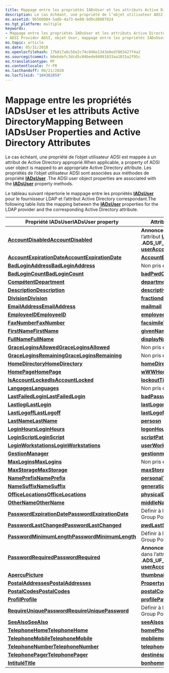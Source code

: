 ```yaml
---
title: Mappage entre les propriétés IADsUser et les attributs Active Directory
description: Le cas échéant, une propriété de l’objet utilisateur ADSI est mappée à un attribut de Active Directory approprié. Les propriétés de l’objet utilisateur ADSI sont associées aux méthodes de propriété IADsUser.
ms.assetid: 9b568084-5a6b-4a73-be88-9d9cd8007824
ms.tgt_platform: multiple
keywords:
- Mappage entre les propriétés IADsUser et les attributs Active Directory ADSI
- ADSI Provider ADSI, objet User, mappage entre les propriétés IADsUser et les attributs Active Directory
ms.topic: article
ms.date: 05/31/2018
ms.openlocfilehash: 17b817a8c56e2c74c846e1343e0ed7803427f4a2
ms.sourcegitcommit: b0ebdefc3dcd5c04bede94091833aa1015a2f95c
ms.translationtype: MT
ms.contentlocale: fr-FR
ms.lasthandoff: 08/21/2020
ms.locfileid: "104382859"
---
```

# <a name="mapping-between-iadsuser-properties-and-active-directory-attributes"></a><span data-ttu-id="c02c1-106">Mappage entre les propriétés IADsUser et les attributs Active Directory</span><span class="sxs-lookup"><span data-stu-id="c02c1-106">Mapping Between IADsUser Properties and Active Directory Attributes</span></span>

<span data-ttu-id="c02c1-107">Le cas échéant, une propriété de l’objet utilisateur ADSI est mappée à un attribut de Active Directory approprié.</span><span class="sxs-lookup"><span data-stu-id="c02c1-107">When applicable, a property of ADSI user object is mapped to an appropriate Active Directory attribute.</span></span> <span data-ttu-id="c02c1-108">Les propriétés de l’objet utilisateur ADSI sont associées aux méthodes de propriété [**IADsUser**](/windows/desktop/api/Iads/nn-iads-iadsuser) .</span><span class="sxs-lookup"><span data-stu-id="c02c1-108">The ADSI user object properties are associated with the [**IADsUser**](/windows/desktop/api/Iads/nn-iads-iadsuser) property methods.</span></span>

<span data-ttu-id="c02c1-109">Le tableau suivant répertorie le mappage entre les propriétés [**IADsUser**](/windows/desktop/api/Iads/nn-iads-iadsuser) pour le fournisseur LDAP et l’attribut Active Directory correspondant.</span><span class="sxs-lookup"><span data-stu-id="c02c1-109">The following table lists the mapping between the [**IADsUser**](/windows/desktop/api/Iads/nn-iads-iadsuser) properties for the LDAP provider and the corresponding Active Directory attribute.</span></span>



| <span data-ttu-id="c02c1-110">Propriété IADsUser</span><span class="sxs-lookup"><span data-stu-id="c02c1-110">IADsUser property</span></span>                                           | <span data-ttu-id="c02c1-111">Attribut Active Directory</span><span class="sxs-lookup"><span data-stu-id="c02c1-111">Active Directory attribute</span></span>                                                                                  |
|-------------------------------------------------------------|-------------------------------------------------------------------------------------------------------------|
| [<span data-ttu-id="c02c1-112">**AccountDisabled**</span><span class="sxs-lookup"><span data-stu-id="c02c1-112">**AccountDisabled**</span></span>](iadsuser-property-methods.md)        | <span data-ttu-id="c02c1-113">**Annonces \_ Indicateur UF \_ ACCOUNTDISABLE** dans l’attribut [**UserAccountControl**](/windows/desktop/ADSchema/a-useraccountcontrol) .</span><span class="sxs-lookup"><span data-stu-id="c02c1-113">**ADS\_UF\_ACCOUNTDISABLE** flag in the [**userAccountControl**](/windows/desktop/ADSchema/a-useraccountcontrol) attribute.</span></span>  |
| [<span data-ttu-id="c02c1-114">**AccountExpirationDate**</span><span class="sxs-lookup"><span data-stu-id="c02c1-114">**AccountExpirationDate**</span></span>](iadsuser-property-methods.md)  | [<span data-ttu-id="c02c1-115">**AccountExpires dans**</span><span class="sxs-lookup"><span data-stu-id="c02c1-115">**accountExpires**</span></span>](/windows/desktop/ADSchema/a-accountexpires)                                                             |
| [<span data-ttu-id="c02c1-116">**BadLoginAddress**</span><span class="sxs-lookup"><span data-stu-id="c02c1-116">**BadLoginAddress**</span></span>](iadsuser-property-methods.md)        | <span data-ttu-id="c02c1-117">Non pris en charge.</span><span class="sxs-lookup"><span data-stu-id="c02c1-117">Not Supported.</span></span>                                                                                              |
| [<span data-ttu-id="c02c1-118">**BadLoginCount**</span><span class="sxs-lookup"><span data-stu-id="c02c1-118">**BadLoginCount**</span></span>](iadsuser-property-methods.md)          | [<span data-ttu-id="c02c1-119">**badPwdCount**</span><span class="sxs-lookup"><span data-stu-id="c02c1-119">**badPwdCount**</span></span>](/windows/desktop/ADSchema/a-badpwdcount)                                                                   |
| [<span data-ttu-id="c02c1-120">**Compétent**</span><span class="sxs-lookup"><span data-stu-id="c02c1-120">**Department**</span></span>](iadsuser-property-methods.md)             | [<span data-ttu-id="c02c1-121">**department**</span><span class="sxs-lookup"><span data-stu-id="c02c1-121">**department**</span></span>](/windows/desktop/ADSchema/a-department)                                                                     |
| [<span data-ttu-id="c02c1-122">**Description**</span><span class="sxs-lookup"><span data-stu-id="c02c1-122">**Description**</span></span>](iadsuser-property-methods.md)            | [<span data-ttu-id="c02c1-123">**descriptive**</span><span class="sxs-lookup"><span data-stu-id="c02c1-123">**description**</span></span>](/windows/desktop/ADSchema/a-description)                                                                   |
| [<span data-ttu-id="c02c1-124">**Division**</span><span class="sxs-lookup"><span data-stu-id="c02c1-124">**Division**</span></span>](iadsuser-property-methods.md)               | [<span data-ttu-id="c02c1-125">**fraction**</span><span class="sxs-lookup"><span data-stu-id="c02c1-125">**division**</span></span>](/windows/desktop/ADSchema/a-division)                                                                         |
| [<span data-ttu-id="c02c1-126">**EmailAddress**</span><span class="sxs-lookup"><span data-stu-id="c02c1-126">**EmailAddress**</span></span>](iadsuser-property-methods.md)           | [<span data-ttu-id="c02c1-127">**mail**</span><span class="sxs-lookup"><span data-stu-id="c02c1-127">**mail**</span></span>](/windows/desktop/ADSchema/a-mail)                                                                                 |
| [<span data-ttu-id="c02c1-128">**EmployeeID**</span><span class="sxs-lookup"><span data-stu-id="c02c1-128">**EmployeeID**</span></span>](iadsuser-property-methods.md)             | [<span data-ttu-id="c02c1-129">**employeeID**</span><span class="sxs-lookup"><span data-stu-id="c02c1-129">**employeeID**</span></span>](/windows/desktop/ADSchema/a-employeeid)                                                                     |
| [<span data-ttu-id="c02c1-130">**FaxNumber**</span><span class="sxs-lookup"><span data-stu-id="c02c1-130">**FaxNumber**</span></span>](iadsuser-property-methods.md)              | [<span data-ttu-id="c02c1-131">**facsimileTelephoneNumber**</span><span class="sxs-lookup"><span data-stu-id="c02c1-131">**facsimileTelephoneNumber**</span></span>](/windows/desktop/ADSchema/a-facsimiletelephonenumber)                                         |
| [<span data-ttu-id="c02c1-132">**FirstName**</span><span class="sxs-lookup"><span data-stu-id="c02c1-132">**FirstName**</span></span>](iadsuser-property-methods.md)              | [<span data-ttu-id="c02c1-133">**givenName**</span><span class="sxs-lookup"><span data-stu-id="c02c1-133">**givenName**</span></span>](/windows/desktop/ADSchema/a-givenname)                                                                       |
| [<span data-ttu-id="c02c1-134">**FullName**</span><span class="sxs-lookup"><span data-stu-id="c02c1-134">**FullName**</span></span>](iadsuser-property-methods.md)               | [<span data-ttu-id="c02c1-135">**displayName**</span><span class="sxs-lookup"><span data-stu-id="c02c1-135">**displayName**</span></span>](/windows/desktop/ADSchema/a-displayname)                                                                   |
| [<span data-ttu-id="c02c1-136">**GraceLoginsAllowed**</span><span class="sxs-lookup"><span data-stu-id="c02c1-136">**GraceLoginsAllowed**</span></span>](iadsuser-property-methods.md)     | <span data-ttu-id="c02c1-137">Non pris en charge.</span><span class="sxs-lookup"><span data-stu-id="c02c1-137">Not Supported.</span></span>                                                                                              |
| [<span data-ttu-id="c02c1-138">**GraceLoginsRemaining**</span><span class="sxs-lookup"><span data-stu-id="c02c1-138">**GraceLoginsRemaining**</span></span>](iadsuser-property-methods.md)   | <span data-ttu-id="c02c1-139">Non pris en charge.</span><span class="sxs-lookup"><span data-stu-id="c02c1-139">Not Supported.</span></span>                                                                                              |
| [<span data-ttu-id="c02c1-140">**HomeDirectory**</span><span class="sxs-lookup"><span data-stu-id="c02c1-140">**HomeDirectory**</span></span>](iadsuser-property-methods.md)          | [<span data-ttu-id="c02c1-141">**homeDirectory**</span><span class="sxs-lookup"><span data-stu-id="c02c1-141">**homeDirectory**</span></span>](/windows/desktop/ADSchema/a-homedirectory)                                                               |
| [<span data-ttu-id="c02c1-142">**HomePage**</span><span class="sxs-lookup"><span data-stu-id="c02c1-142">**HomePage**</span></span>](iadsuser-property-methods.md)               | [<span data-ttu-id="c02c1-143">**wWWHomePage**</span><span class="sxs-lookup"><span data-stu-id="c02c1-143">**wWWHomePage**</span></span>](/windows/desktop/ADSchema/a-wwwhomepage)                                                                   |
| [<span data-ttu-id="c02c1-144">**IsAccountLocked**</span><span class="sxs-lookup"><span data-stu-id="c02c1-144">**IsAccountLocked**</span></span>](iadsuser-property-methods.md)        | [<span data-ttu-id="c02c1-145">**lockoutTime**</span><span class="sxs-lookup"><span data-stu-id="c02c1-145">**lockoutTime**</span></span>](/windows/desktop/ADSchema/a-lockouttime)                                                                   |
| [<span data-ttu-id="c02c1-146">**Langages**</span><span class="sxs-lookup"><span data-stu-id="c02c1-146">**Languages**</span></span>](iadsuser-property-methods.md)              | <span data-ttu-id="c02c1-147">Non pris en charge.</span><span class="sxs-lookup"><span data-stu-id="c02c1-147">Not Supported.</span></span>                                                                                              |
| [<span data-ttu-id="c02c1-148">**LastFailedLogin**</span><span class="sxs-lookup"><span data-stu-id="c02c1-148">**LastFailedLogin**</span></span>](iadsuser-property-methods.md)        | [<span data-ttu-id="c02c1-149">**badPasswordTime**</span><span class="sxs-lookup"><span data-stu-id="c02c1-149">**badPasswordTime**</span></span>](/windows/desktop/ADSchema/a-badpasswordtime)                                                           |
| [<span data-ttu-id="c02c1-150">**Lastlogi**</span><span class="sxs-lookup"><span data-stu-id="c02c1-150">**LastLogin**</span></span>](iadsuser-property-methods.md)              | [<span data-ttu-id="c02c1-151">**lastLogon**</span><span class="sxs-lookup"><span data-stu-id="c02c1-151">**lastLogon**</span></span>](/windows/desktop/ADSchema/a-lastlogon)                                                                       |
| [<span data-ttu-id="c02c1-152">**LastLogoff**</span><span class="sxs-lookup"><span data-stu-id="c02c1-152">**LastLogoff**</span></span>](iadsuser-property-methods.md)             | [<span data-ttu-id="c02c1-153">**lastLogoff**</span><span class="sxs-lookup"><span data-stu-id="c02c1-153">**lastLogoff**</span></span>](/windows/desktop/ADSchema/a-lastlogoff)                                                                     |
| [<span data-ttu-id="c02c1-154">**LastName**</span><span class="sxs-lookup"><span data-stu-id="c02c1-154">**LastName**</span></span>](iadsuser-property-methods.md)               | [<span data-ttu-id="c02c1-155">**perso**</span><span class="sxs-lookup"><span data-stu-id="c02c1-155">**sn**</span></span>](/windows/desktop/ADSchema/a-sn)                                                                                     |
| [<span data-ttu-id="c02c1-156">**LoginHours**</span><span class="sxs-lookup"><span data-stu-id="c02c1-156">**LoginHours**</span></span>](iadsuser-property-methods.md)             | [<span data-ttu-id="c02c1-157">**logonHours**</span><span class="sxs-lookup"><span data-stu-id="c02c1-157">**logonHours**</span></span>](/windows/desktop/ADSchema/a-logonhours)                                                                     |
| [<span data-ttu-id="c02c1-158">**LoginScript**</span><span class="sxs-lookup"><span data-stu-id="c02c1-158">**LoginScript**</span></span>](iadsuser-property-methods.md)            | [<span data-ttu-id="c02c1-159">**scriptPath**</span><span class="sxs-lookup"><span data-stu-id="c02c1-159">**scriptPath**</span></span>](/windows/desktop/ADSchema/a-scriptpath)                                                                     |
| [<span data-ttu-id="c02c1-160">**LoginWorkstations**</span><span class="sxs-lookup"><span data-stu-id="c02c1-160">**LoginWorkstations**</span></span>](iadsuser-property-methods.md)      | [<span data-ttu-id="c02c1-161">**userWorkstations**</span><span class="sxs-lookup"><span data-stu-id="c02c1-161">**userWorkstations**</span></span>](/windows/desktop/ADSchema/a-userworkstations)                                                         |
| [<span data-ttu-id="c02c1-162">**Gestion**</span><span class="sxs-lookup"><span data-stu-id="c02c1-162">**Manager**</span></span>](iadsuser-property-methods.md)                | [<span data-ttu-id="c02c1-163">**gestion**</span><span class="sxs-lookup"><span data-stu-id="c02c1-163">**manager**</span></span>](/windows/desktop/ADSchema/a-manager)                                                                           |
| [<span data-ttu-id="c02c1-164">**MaxLogins**</span><span class="sxs-lookup"><span data-stu-id="c02c1-164">**MaxLogins**</span></span>](iadsuser-property-methods.md)              | <span data-ttu-id="c02c1-165">Non pris en charge.</span><span class="sxs-lookup"><span data-stu-id="c02c1-165">Not Supported.</span></span>                                                                                              |
| [<span data-ttu-id="c02c1-166">**MaxStorage**</span><span class="sxs-lookup"><span data-stu-id="c02c1-166">**MaxStorage**</span></span>](iadsuser-property-methods.md)             | [<span data-ttu-id="c02c1-167">**maxStorage**</span><span class="sxs-lookup"><span data-stu-id="c02c1-167">**maxStorage**</span></span>](/windows/desktop/ADSchema/a-maxstorage)                                                                     |
| [<span data-ttu-id="c02c1-168">**NamePrefix**</span><span class="sxs-lookup"><span data-stu-id="c02c1-168">**NamePrefix**</span></span>](iadsuser-property-methods.md)             | [<span data-ttu-id="c02c1-169">**personalTitle**</span><span class="sxs-lookup"><span data-stu-id="c02c1-169">**personalTitle**</span></span>](/windows/desktop/ADSchema/a-personaltitle)                                                               |
| [<span data-ttu-id="c02c1-170">**NameSuffix**</span><span class="sxs-lookup"><span data-stu-id="c02c1-170">**NameSuffix**</span></span>](iadsuser-property-methods.md)             | [<span data-ttu-id="c02c1-171">**generationQualifier**</span><span class="sxs-lookup"><span data-stu-id="c02c1-171">**generationQualifier**</span></span>](/windows/desktop/ADSchema/a-generationqualifier)                                                   |
| [<span data-ttu-id="c02c1-172">**OfficeLocations**</span><span class="sxs-lookup"><span data-stu-id="c02c1-172">**OfficeLocations**</span></span>](iadsuser-property-methods.md)        | [<span data-ttu-id="c02c1-173">**physicalDeliveryOfficeName**</span><span class="sxs-lookup"><span data-stu-id="c02c1-173">**physicalDeliveryOfficeName**</span></span>](/windows/desktop/ADSchema/a-physicaldeliveryofficename)                                     |
| [<span data-ttu-id="c02c1-174">**OtherName**</span><span class="sxs-lookup"><span data-stu-id="c02c1-174">**OtherName**</span></span>](iadsuser-property-methods.md)              | [<span data-ttu-id="c02c1-175">**middleName**</span><span class="sxs-lookup"><span data-stu-id="c02c1-175">**middleName**</span></span>](/windows/desktop/ADSchema/a-middlename)                                                                     |
| [<span data-ttu-id="c02c1-176">**PasswordExpirationDate**</span><span class="sxs-lookup"><span data-stu-id="c02c1-176">**PasswordExpirationDate**</span></span>](iadsuser-property-methods.md) | <span data-ttu-id="c02c1-177">Définir à l’aide de l’éditeur de stratégie de groupe</span><span class="sxs-lookup"><span data-stu-id="c02c1-177">Set using Group Policy Editor</span></span>                                                                               |
| [<span data-ttu-id="c02c1-178">**PasswordLastChanged**</span><span class="sxs-lookup"><span data-stu-id="c02c1-178">**PasswordLastChanged**</span></span>](iadsuser-property-methods.md)    | [<span data-ttu-id="c02c1-179">**pwdLastSet**</span><span class="sxs-lookup"><span data-stu-id="c02c1-179">**pwdLastSet**</span></span>](/windows/desktop/ADSchema/a-pwdlastset)                                                                     |
| [<span data-ttu-id="c02c1-180">**PasswordMinimumLength**</span><span class="sxs-lookup"><span data-stu-id="c02c1-180">**PasswordMinimumLength**</span></span>](iadsuser-property-methods.md)  | <span data-ttu-id="c02c1-181">Définir à l’aide de l’éditeur de stratégie de groupe</span><span class="sxs-lookup"><span data-stu-id="c02c1-181">Set using Group Policy Editor</span></span>                                                                               |
| [<span data-ttu-id="c02c1-182">**PasswordRequired**</span><span class="sxs-lookup"><span data-stu-id="c02c1-182">**PasswordRequired**</span></span>](iadsuser-property-methods.md)       | <span data-ttu-id="c02c1-183">**Annonces \_ Indicateur \_ de \_ NOTREQD passwd passwd** dans l’attribut [**UserAccountControl**](/windows/desktop/ADSchema/a-useraccountcontrol) .</span><span class="sxs-lookup"><span data-stu-id="c02c1-183">**ADS\_UF\_PASSWD\_NOTREQD** flag in the [**userAccountControl**](/windows/desktop/ADSchema/a-useraccountcontrol) attribute.</span></span> |
| [<span data-ttu-id="c02c1-184">**Aperçu**</span><span class="sxs-lookup"><span data-stu-id="c02c1-184">**Picture**</span></span>](iadsuser-property-methods.md)                | [<span data-ttu-id="c02c1-185">**thumbnailPhoto**</span><span class="sxs-lookup"><span data-stu-id="c02c1-185">**thumbnailPhoto**</span></span>](/windows/desktop/ADSchema/a-thumbnailphoto)                                                             |
| [<span data-ttu-id="c02c1-186">**PostalAddresses**</span><span class="sxs-lookup"><span data-stu-id="c02c1-186">**PostalAddresses**</span></span>](iadsuser-property-methods.md)        | [<span data-ttu-id="c02c1-187">**Property**</span><span class="sxs-lookup"><span data-stu-id="c02c1-187">**postalAddress**</span></span>](/windows/desktop/ADSchema/a-postaladdress)                                                               |
| [<span data-ttu-id="c02c1-188">**PostalCodes**</span><span class="sxs-lookup"><span data-stu-id="c02c1-188">**PostalCodes**</span></span>](iadsuser-property-methods.md)            | [<span data-ttu-id="c02c1-189">**postalCode**</span><span class="sxs-lookup"><span data-stu-id="c02c1-189">**postalCode**</span></span>](/windows/desktop/ADSchema/a-postalcode)                                                                     |
| [<span data-ttu-id="c02c1-190">**Profil**</span><span class="sxs-lookup"><span data-stu-id="c02c1-190">**Profile**</span></span>](iadsuser-property-methods.md)                | [<span data-ttu-id="c02c1-191">**profilePath**</span><span class="sxs-lookup"><span data-stu-id="c02c1-191">**profilePath**</span></span>](/windows/desktop/ADSchema/a-profilepath)                                                                   |
| [<span data-ttu-id="c02c1-192">**RequireUniquePassword**</span><span class="sxs-lookup"><span data-stu-id="c02c1-192">**RequireUniquePassword**</span></span>](iadsuser-property-methods.md)  | <span data-ttu-id="c02c1-193">Définir à l’aide de l’éditeur de stratégie de groupe</span><span class="sxs-lookup"><span data-stu-id="c02c1-193">Set using Group Policy Editor</span></span>                                                                               |
| [<span data-ttu-id="c02c1-194">**SeeAlso**</span><span class="sxs-lookup"><span data-stu-id="c02c1-194">**SeeAlso**</span></span>](iadsuser-property-methods.md)                | [<span data-ttu-id="c02c1-195">**seeAlso**</span><span class="sxs-lookup"><span data-stu-id="c02c1-195">**seeAlso**</span></span>](/windows/desktop/ADSchema/a-seealso)                                                                           |
| [<span data-ttu-id="c02c1-196">**TelephoneHome**</span><span class="sxs-lookup"><span data-stu-id="c02c1-196">**TelephoneHome**</span></span>](iadsuser-property-methods.md)          | [<span data-ttu-id="c02c1-197">**homePhone**</span><span class="sxs-lookup"><span data-stu-id="c02c1-197">**homePhone**</span></span>](/windows/desktop/ADSchema/a-homephone)                                                                       |
| [<span data-ttu-id="c02c1-198">**TelephoneMobile**</span><span class="sxs-lookup"><span data-stu-id="c02c1-198">**TelephoneMobile**</span></span>](iadsuser-property-methods.md)        | [<span data-ttu-id="c02c1-199">**mobile**</span><span class="sxs-lookup"><span data-stu-id="c02c1-199">**mobile**</span></span>](/windows/desktop/ADSchema/a-mobile)                                                                             |
| [<span data-ttu-id="c02c1-200">**TelephoneNumber**</span><span class="sxs-lookup"><span data-stu-id="c02c1-200">**TelephoneNumber**</span></span>](iadsuser-property-methods.md)        | [<span data-ttu-id="c02c1-201">**telephoneNumber**</span><span class="sxs-lookup"><span data-stu-id="c02c1-201">**telephoneNumber**</span></span>](/windows/desktop/ADSchema/a-telephonenumber)                                                           |
| [<span data-ttu-id="c02c1-202">**TelephonePager**</span><span class="sxs-lookup"><span data-stu-id="c02c1-202">**TelephonePager**</span></span>](iadsuser-property-methods.md)         | [<span data-ttu-id="c02c1-203">**destinés**</span><span class="sxs-lookup"><span data-stu-id="c02c1-203">**pager**</span></span>](/windows/desktop/ADSchema/a-pager)                                                                               |
| [<span data-ttu-id="c02c1-204">**Intitulé**</span><span class="sxs-lookup"><span data-stu-id="c02c1-204">**Title**</span></span>](iadsuser-property-methods.md)                  | [<span data-ttu-id="c02c1-205">**bonhomme**</span><span class="sxs-lookup"><span data-stu-id="c02c1-205">**title**</span></span>](/windows/desktop/ADSchema/a-title)                                                                               |



 

 

 
